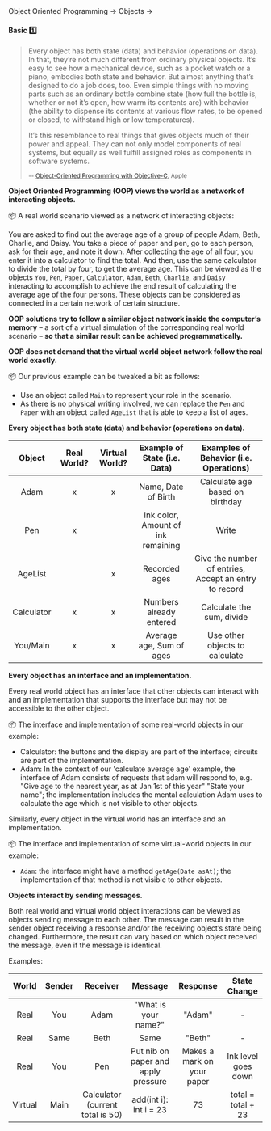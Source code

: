 <link rel="stylesheet" href="{{baseUrl}}/css/textbook.css">

<div class="website-content">

<div id="path">Object Oriented Programming &rarr; Objects &rarr;</div>

<div id="title">

#### Basic :one:

</div>

<div id="body">

> Every object has both state (data) and behavior (operations on data). In that, they’re not much different
> from ordinary physical objects. It’s easy to see how a mechanical device, such as a pocket watch or a piano,
> embodies both state and behavior. But almost anything that’s designed to do a job does, too. Even simple things
> with no moving parts such as an ordinary bottle combine state (how full the bottle is, whether or not it’s open,
> how warm its contents are) with behavior (the ability to dispense its contents at various flow rates, to be opened
> or closed, to withstand high or low temperatures).
>
> It’s this resemblance to real things that gives objects much of their power and appeal. They can not only model
> components of real systems, but equally as well fulfill assigned roles as components in software systems.
>
> <sub>-- [Object-Oriented Programming with Objective-C](https://developer.apple.com/library/content/documentation/Cocoa/Conceptual/OOP_ObjC/), Apple </sub>

**Object Oriented Programming (OOP) views the world as a network of interacting objects.**

<tip-box>

:package: A real world scenario viewed as a network of interacting objects:

You are asked to find out the average age of a group of people Adam, Beth, Charlie, and Daisy. You take a piece of paper and pen, go to each person, ask for their age, and note it down. After collecting the age of all four, you enter it into a calculator to find the total. And then, use the same calculator to divide the total by four, to get the average age. This can be viewed as the objects `You`, `Pen`, `Paper`, `Calculator`, `Adam`, `Beth`, `Charlie`, and `Daisy` interacting to accomplish to achieve the end result of calculating the average age of the four persons. These objects can be considered as connected in a certain network of certain structure.

<!-- TODO {visual: real world scenario, objects and network marked} -->

</tip-box>

**OOP solutions try to follow a similar object network inside the computer’s memory** – a sort of a virtual simulation of the corresponding real world scenario – **so that a similar result can be achieved programmatically.**

<!-- TODO {visual: Direct mapping} -->

**OOP does not demand that the virtual world object network follow the real world exactly.**

<tip-box>

:package: Our previous example can be tweaked a bit as follows:

* Use an object called `Main` to represent your role in the scenario.
* As there is no physical writing involved, we can replace the `Pen` and `Paper` with an object called `AgeList` that is able to keep a list of ages.

<!-- TODO {visual: optimizations:  You &rarr; Main; Pen + Paper &rarr; AgeList} -->

</tip-box>

**Every object has both state (data) and behavior (operations on data).**

| Object      | Real World? | Virtual World? | Example of State (i.e. Data)       | Examples of Behavior (i.e. Operations)                |
| :---------: |:-----------:|:--------------:|:----------------------------------:| :----------------------------------------------------:|
| Adam        | x           | x              | Name, Date of Birth                | Calculate age based on birthday                       |
| Pen         | x           |                | Ink color, Amount of ink remaining | Write                                                 |
| AgeList     |             | x              | Recorded ages                      | Give the number of entries, Accept an entry to record |
| Calculator  | x           | x              | Numbers already entered            | Calculate the sum, divide                             |
| You/Main    | x           | x              | Average age, Sum of ages           | Use other objects to calculate                        |

**Every object has an interface and an implementation.** 

Every real world object has an interface that other objects can interact with and an implementation that supports the interface but may not be accessible to the other object.

<tip-box>

:package: The interface and implementation of some real-world objects in our example:

* Calculator: the buttons and the display are part of the interface; circuits are part of the implementation.
* Adam: In the context of our 'calculate average age' example, the interface of Adam consists of requests that adam will respond to, e.g.  "Give age to the nearest year, as at Jan 1st of this year" "State your name"; the implementation includes the mental calculation Adam uses to calculate the age which is not visible to other objects.

</tip-box>

Similarly, every object in the virtual world has an interface and an implementation.

<tip-box>

:package: The interface and implementation of some virtual-world objects in our example:

* `Adam`: the interface might have a method `getAge(Date asAt)`; the implementation of that method is not visible to other objects.

</tip-box>

**Objects interact by sending messages.**

Both real world and virtual world object interactions can be viewed as objects sending message to each other. The message can result in the sender object receiving a response and/or the receiving object’s state being changed. Furthermore, the result can vary based on which object received the message, even if the message is identical.

<tip-box>

Examples:

| World    | Sender | Receiver                         | Message                              | Response                   | State Change          |
| :------: |:------:|:--------------------------------:|:------------------------------------:|:--------------------------:|:---------------------:|
| Real     | You    | Adam                             | "What is your name?"                 | "Adam"                     | -                     |
| Real     | Same   | Beth                             | Same                                 | "Beth"                     | -                     |
| Real     | You    | Pen                              | Put nib on paper and apply pressure  | Makes a mark on your paper | Ink level goes down   |
| Virtual  | Main   | Calculator (current total is 50) | add(int i): int i = 23               | 73                         | total = total + 23    |

</tip-box>

</div>

<div id="extras">

<include src="exercises.md" />

<div>

</div>
